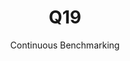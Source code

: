 ---
layout: docu
title: Q19
subtitle: Continuous Benchmarking
selected: TPC-H
expanded: Benchmarking
benchmark: /individual_results/Q19.html
---